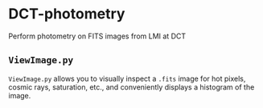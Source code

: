 # DCT-photometry
Perform photometry on FITS images from LMI at DCT

`ViewImage.py`
-----------

`ViewImage.py` allows you to visually inspect a `.fits` image for hot pixels, cosmic rays, saturation, etc., and conveniently displays a histogram of the image.
